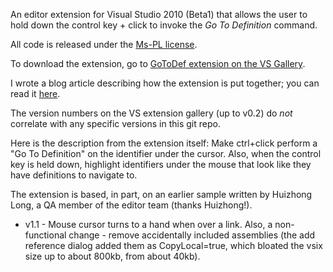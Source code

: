 An editor extension for Visual Studio 2010 (Beta1) that allows the user to hold down the control key + click to invoke the *Go To Definition* command.

All code is released under the [Ms-PL license](http://www.opensource.org/licenses/ms-pl.html).

To download the extension, go to [GoToDef extension on the VS Gallery](http://visualstudiogallery.msdn.microsoft.com/en-us/4b286b9c-4dd5-416b-b143-e31d36dc622b).

I wrote a blog article describing how the extension is put together; you can read it [here](http://blogs.msdn.com/noahric/archive/2009/07/05/time-spent-in-design.aspx).

The version numbers on the VS extension gallery (up to v0.2) do *not* correlate with any specific versions in this git repo.

Here is the description from the extension itself:
Make ctrl+click perform a "Go To Definition" on the identifier under the cursor. Also, when the control key is held down, highlight identifiers under the mouse that look like they have definitions to navigate to.

The extension is based, in part, on an earlier sample written by Huizhong Long, a QA member of the editor team (thanks Huizhong!).

* v1.1 - Mouse cursor turns to a hand when over a link.  Also, a non-functional change - remove accidentally included assemblies (the add reference dialog added them as CopyLocal=true, which bloated the vsix size up to about 800kb, from about 40kb).
